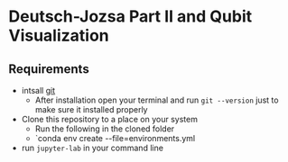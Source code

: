 # Deutsch-Jozsa Part II and Qubit Visualization

## Requirements
* intsall [git](https://git-scm.com/book/en/v2/Getting-Started-Installing-Git)
  * After installation open your terminal and run `git --version` just to make sure it installed properly
* Clone this repository to a place on your system
  * Run the following in the cloned folder
  * `conda env create --file=environments.yml
* run `jupyter-lab` in your command line